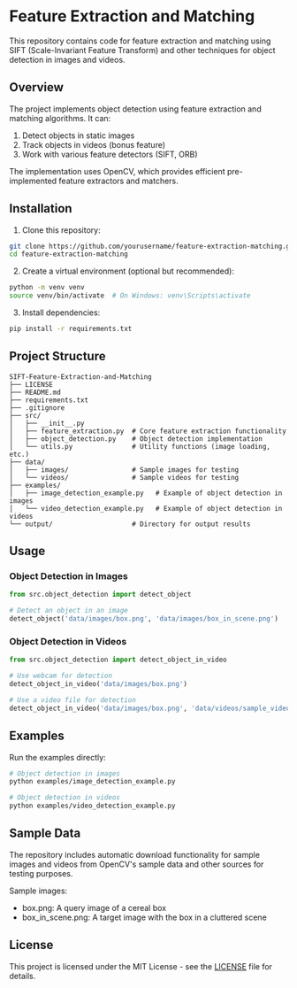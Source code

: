 # Feature Extraction and Matching

This repository contains code for feature extraction and matching using SIFT (Scale-Invariant Feature Transform) and other techniques for object detection in images and videos.

## Overview

The project implements object detection using feature extraction and matching algorithms. It can:

1. Detect objects in static images
2. Track objects in videos (bonus feature)
3. Work with various feature detectors (SIFT, ORB)

The implementation uses OpenCV, which provides efficient pre-implemented feature extractors and matchers.

## Installation

1. Clone this repository:
```bash
git clone https://github.com/yourusername/feature-extraction-matching.git
cd feature-extraction-matching
```

2. Create a virtual environment (optional but recommended):
```bash
python -m venv venv
source venv/bin/activate  # On Windows: venv\Scripts\activate
```

3. Install dependencies:
```bash
pip install -r requirements.txt
```

## Project Structure

```
SIFT-Feature-Extraction-and-Matching
├── LICENSE
├── README.md
├── requirements.txt
├── .gitignore
├── src/
│   ├── __init__.py
│   ├── feature_extraction.py  # Core feature extraction functionality
│   ├── object_detection.py    # Object detection implementation
│   └── utils.py               # Utility functions (image loading, etc.)
├── data/
│   ├── images/                # Sample images for testing
│   └── videos/                # Sample videos for testing
├── examples/
│   ├── image_detection_example.py   # Example of object detection in images
│   └── video_detection_example.py   # Example of object detection in videos
└── output/                    # Directory for output results
```

## Usage

### Object Detection in Images

```python
from src.object_detection import detect_object

# Detect an object in an image
detect_object('data/images/box.png', 'data/images/box_in_scene.png')
```

### Object Detection in Videos

```python
from src.object_detection import detect_object_in_video

# Use webcam for detection
detect_object_in_video('data/images/box.png')

# Use a video file for detection
detect_object_in_video('data/images/box.png', 'data/videos/sample_video.mp4')
```

## Examples

Run the examples directly:

```bash
# Object detection in images
python examples/image_detection_example.py

# Object detection in videos
python examples/video_detection_example.py
```

## Sample Data

The repository includes automatic download functionality for sample images and videos from OpenCV's sample data and other sources for testing purposes.

Sample images:
- box.png: A query image of a cereal box
- box_in_scene.png: A target image with the box in a cluttered scene

## License

This project is licensed under the MIT License - see the [LICENSE](https://github.com/Assem-ElQersh/SIFT-Feature-Extraction-and-Matching/blob/main/LICENSE) file for details.
